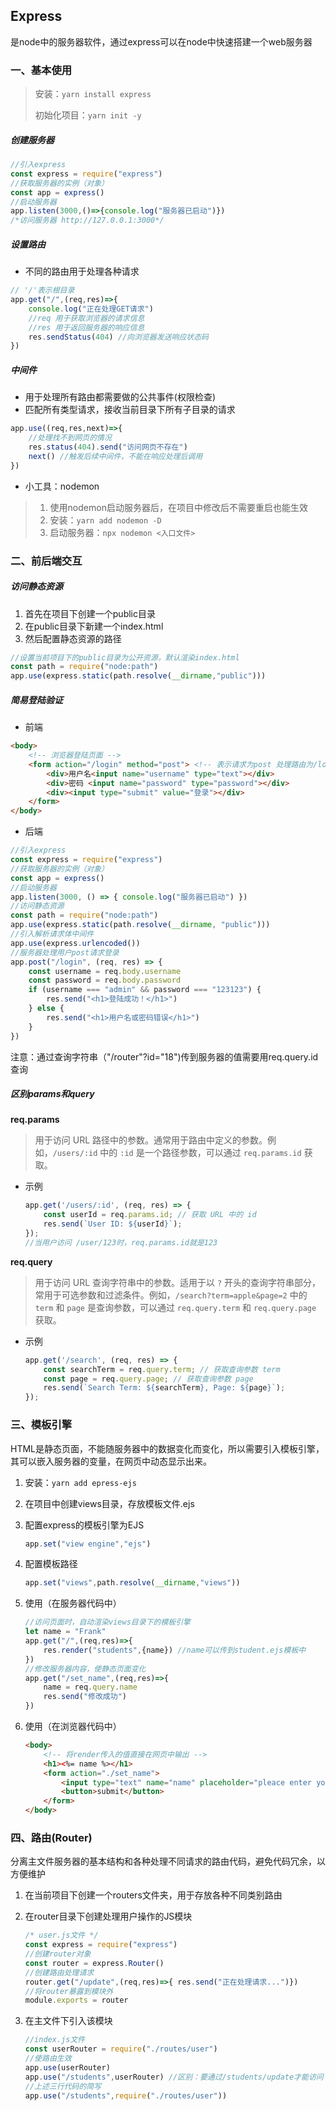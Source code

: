 ## Express

是node中的服务器软件，通过express可以在node中快速搭建一个web服务器

### 一、基本使用

> 安装：`yarn install express`
>
> 初始化项目：`yarn init -y`

##### 创建服务器

```javascript
//引入express
const express = require("express")
//获取服务器的实例（对象）
const app = express()
//启动服务器
app.listen(3000,()=>{console.log("服务器已启动")})
/*访问服务器 http://127.0.0.1:3000*/
```

##### 设置路由

- 不同的路由用于处理各种请求 

```javascript
// '/'表示根目录
app.get("/",(req,res)=>{ 
    console.log("正在处理GET请求")
    //req 用于获取浏览器的请求信息
    //res 用于返回服务器的响应信息 
    res.sendStatus(404) //向浏览器发送响应状态码
})
```

##### 中间件

- 用于处理所有路由都需要做的公共事件(权限检查)
- 匹配所有类型请求，接收当前目录下所有子目录的请求

```javascript
app.use((req,res,next)=>{
    //处理找不到网页的情况
    res.status(404).send("访问网页不存在")
    next() //触发后续中间件，不能在响应处理后调用
})
```

- 小工具：nodemon

> 1. 使用nodemon启动服务器后，在项目中修改后不需要重启也能生效
> 2. 安装：`yarn add nodemon -D`
> 3. 启动服务器：`npx nodemon <入口文件>`

### 二、前后端交互

##### 访问静态资源

1. 首先在项目下创建一个public目录
2. 在public目录下新建一个index.html
3. 然后配置静态资源的路径

```javascript
//设置当前项目下的public目录为公开资源，默认渲染index.html
const path = require("node:path")
app.use(express.static(path.resolve(__dirname,"public")))
```

##### 简易登陆验证

- 前端

```html
<body>
    <!-- 浏览器登陆页面 -->
    <form action="/login" method="post"> <!-- 表示请求为post 处理路由为/login -->
        <div>用户名<input name="username" type="text"></div>
        <div>密码 <input name="password" type="password"></div>
        <div><input type="submit" value="登录"></div>
    </form>
</body>
```

- 后端

```javascript
//引入express
const express = require("express")
//获取服务器的实例（对象）
const app = express()
//启动服务器
app.listen(3000, () => { console.log("服务器已启动") })
//访问静态资源
const path = require("node:path")
app.use(express.static(path.resolve(__dirname, "public")))
//引入解析请求体中间件
app.use(express.urlencoded())
//服务器处理用户post请求登录
app.post("/login", (req, res) => {
    const username = req.body.username
    const password = req.body.password
    if (username === "admin" && password === "123123") {
        res.send("<h1>登陆成功！</h1>")
    } else {
        res.send("<h1>用户名或密码错误</h1>")
    }
})
```

注意：通过查询字符串（"/router"?id="18")传到服务器的值需要用req.query.id查询

##### 区别params和query

**req.params**

> 用于访问 URL 路径中的参数。通常用于路由中定义的参数。例如，`/users/:id` 中的 `:id` 是一个路径参数，可以通过 `req.params.id` 获取。

- 示例

  ```JavaScript
  app.get('/users/:id', (req, res) => {
      const userId = req.params.id; // 获取 URL 中的 id
      res.send(`User ID: ${userId}`);
  });
  //当用户访问 /user/123时，req.params.id就是123
  ```

**req.query**

> 用于访问 URL 查询字符串中的参数。适用于以 `?` 开头的查询字符串部分，常用于可选参数和过滤条件。例如，`/search?term=apple&page=2` 中的 `term` 和 `page` 是查询参数，可以通过 `req.query.term` 和 `req.query.page` 获取。

- 示例

  ```javascript
  app.get('/search', (req, res) => {
      const searchTerm = req.query.term; // 获取查询参数 term
      const page = req.query.page; // 获取查询参数 page
      res.send(`Search Term: ${searchTerm}, Page: ${page}`);
  });
  ```

### 三、模板引擎

HTML是静态页面，不能随服务器中的数据变化而变化，所以需要引入模板引擎，其可以嵌入服务器的变量，在网页中动态显示出来。

1. 安装：`yarn add epress-ejs`

2. 在项目中创建views目录，存放模板文件.ejs

3. 配置express的模板引擎为EJS

   ```javascript
   app.set("view engine","ejs")
   ```

4. 配置模板路径

   ```javascript
   app.set("views",path.resolve(__dirname,"views"))
   ```

5. 使用（在服务器代码中）

   ```javascript
   //访问页面时，自动渲染views目录下的模板引擎
   let name = "Frank"
   app.get("/",(req,res)=>{
       res.render("students",{name}) //name可以传到student.ejs模板中
   })
   //修改服务器内容，使静态页面变化
   app.get("/set_name",(req,res)=>{
       name = req.query.name
       res.send("修改成功")
   })
   ```

6. 使用（在浏览器代码中）

   ```html
   <body>
       <!-- 将render传入的值直接在网页中输出 -->
       <h1><%= name %></h1>
       <form action="./set_name">
           <input type="text" name="name" placeholder="pleace enter your name" >
           <button>submit</button>
       </form>
   </body>
   ```

### 四、路由(Router)

分离主文件服务器的基本结构和各种处理不同请求的路由代码，避免代码冗余，以方便维护

1. 在当前项目下创建一个routers文件夹，用于存放各种不同类别路由

2. 在router目录下创建处理用户操作的JS模块

   ```javascript
   /* user.js文件 */
   const express = require("express")
   //创建router对象
   const router = express.Router()
   //创建路由处理请求
   router.get("/update",(req,res)=>{ res.send("正在处理请求...")})
   //将router暴露到模块外
   module.exports = router
   ```

3. 在主文件下引入该模块

   ```javascript
   //index.js文件
   const userRouter = require("./routes/user")
   //使路由生效
   app.use(userRouter)
   app.use("/students",userRouter) //区别：要通过/students/update才能访问
   //上述三行代码的简写
   app.use("/students",require("./routes/user"))
   ```

